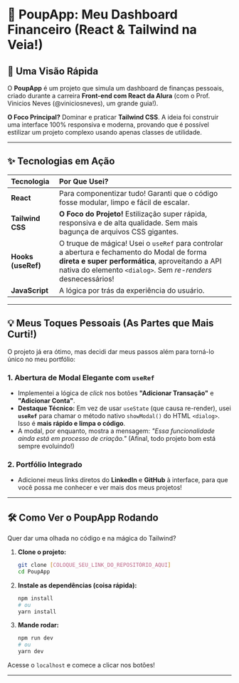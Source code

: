 # 🎉 PoupApp: Meu Dashboard Financeiro (React & Tailwind na Veia!)

## 🚀 Uma Visão Rápida

O **PoupApp** é um projeto que simula um dashboard de finanças pessoais, criado durante a carreira **Front-end com React da Alura** (com o Prof. Vinicios Neves (@viniciosneves), um grande guia!).

**O Foco Principal?** Dominar e praticar **Tailwind CSS**. A ideia foi construir uma interface 100% responsiva e moderna, provando que é possível estilizar um projeto complexo usando apenas classes de utilidade.

---

## ✨ Tecnologias em Ação

| Tecnologia | Por Que Usei? |
| :--- | :--- |
| **React** | Para componentizar tudo! Garanti que o código fosse modular, limpo e fácil de escalar. |
| **Tailwind CSS** | **O Foco do Projeto!** Estilização super rápida, responsiva e de alta qualidade. Sem mais bagunça de arquivos CSS gigantes. |
| **Hooks (useRef)** | O truque de mágica! Usei o `useRef` para controlar a abertura e fechamento do Modal de forma **direta e super performática**, aproveitando a API nativa do elemento `<dialog>`. Sem *re-renders* desnecessários! |
| **JavaScript** | A lógica por trás da experiência do usuário. |

---

## 💡 Meus Toques Pessoais (As Partes que Mais Curti!)

O projeto já era ótimo, mas decidi dar meus passos além para torná-lo único no meu portfólio:

### 1. Abertura de Modal Elegante com `useRef`

* Implementei a lógica de *click* nos botões **"Adicionar Transação"** e **"Adicionar Conta"**.
* **Destaque Técnico:** Em vez de usar `useState` (que causa re-render), usei **`useRef`** para chamar o método nativo `showModal()` do HTML `<dialog>`. Isso é **mais rápido e limpa o código**.
* A modal, por enquanto, mostra a mensagem: *"Essa funcionalidade ainda está em processo de criação."* (Afinal, todo projeto bom está sempre evoluindo!)

### 2. Portfólio Integrado

* Adicionei meus links diretos do **LinkedIn** e **GitHub** à interface, para que você possa me conhecer e ver mais dos meus projetos!

---

## 🛠️ Como Ver o PoupApp Rodando

Quer dar uma olhada no código e na mágica do Tailwind?

1.  **Clone o projeto:**
    ```bash
    git clone [COLOQUE_SEU_LINK_DO_REPOSITÓRIO_AQUI]
    cd PoupApp
    ```

2.  **Instale as dependências (coisa rápida):**
    ```bash
    npm install
    # ou
    yarn install
    ```

3.  **Mande rodar:**
    ```bash
    npm run dev
    # ou
    yarn dev
    ```

Acesse o `localhost` e comece a clicar nos botões!

---
